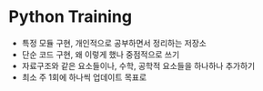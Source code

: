 # Python Training

- 특정 모듈 구현, 개인적으로 공부하면서 정리하는 저장소
- 단순 코드 구현, 왜 이렇게 했나 중점적으로 쓰기
- 자료구조와 같은 요소들이나, 수학, 공학적 요소들을 하나하나 추가하기
- 최소 주 1회에 하나씩 업데이트 목표로